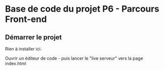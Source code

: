 # Base de code du projet P6 - Parcours Front-end

## Démarrer le projet

Rien à installer ici.

Ouvrir un éditeur de code - puis lancer le "live serveur" vers la page index.html
